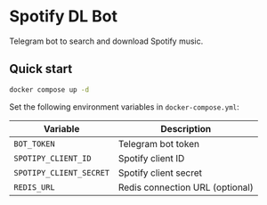 # Spotify DL Bot

Telegram bot to search and download Spotify music.

## Quick start

```bash
docker compose up -d
```

Set the following environment variables in `docker-compose.yml`:

| Variable | Description |
| --- | --- |
| `BOT_TOKEN` | Telegram bot token |
| `SPOTIPY_CLIENT_ID` | Spotify client ID |
| `SPOTIPY_CLIENT_SECRET` | Spotify client secret |
| `REDIS_URL` | Redis connection URL (optional) |
